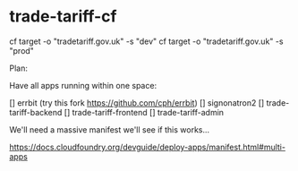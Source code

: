 # trade-tariff-cf

cf target -o "tradetariff.gov.uk" -s "dev"
cf target -o "tradetariff.gov.uk" -s "prod"

Plan:

Have all apps running within one space:

[] errbit (try this fork https://github.com/cph/errbit)
[] signonatron2
[] trade-tariff-backend
[] trade-tariff-frontend
[] trade-tariff-admin

We'll need a massive manifest we'll see if this works...

https://docs.cloudfoundry.org/devguide/deploy-apps/manifest.html#multi-apps

